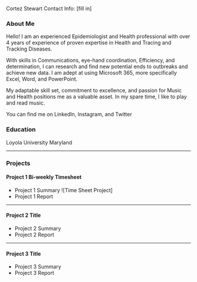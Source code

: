 Cortez Stewart
Contact Info: [fill in]

### About Me 
Hello! I am an experienced Epidemiologist and Health professional with over 4 years of experience of proven expertise in Health and Tracing and Tracking Diseases. 

With skills in Communications, eye-hand coordination, Efficiency, and determination, I can research and find new potential ends to outbreaks and achieve new data. I am adept at using Microsoft 365, more specifically Excel, Word, and PowerPoint. 

My adaptable skill set, commitment to excellence, and passion for Music and Health positions me as a valuable asset. In my spare time, I like to play and read music. 

You can find me on LinkedIn, Instagram, and Twitter

### Education 
Loyola University Maryland 

***
### Projects


#### Project 1 Bi-weekly Timesheet
 - Project 1 Summary
 ![Time Sheet Project]
 - Project 1 Report

***
#### Project 2 Title
 - Project 2 Summary
 - Project 2 Report

***
#### Project 3 Title
 - Project 3 Summary
 - Project 3 Report


